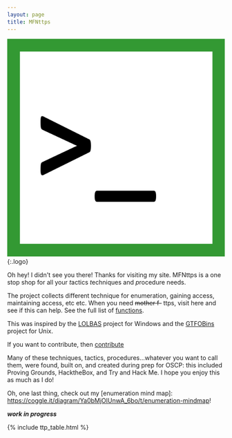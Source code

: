 ```yaml
---
layout: page
title: MFNttps
---
```


![logo](/assets/logo.png){:.logo}

Oh hey!  I didn't see you there!  Thanks for visiting my site.  MFNttps is a one stop shop for all your *t*actics *t*echniques and *p*rocedure needs.

The project collects different technique for enumeration, gaining access, maintaining access, etc etc.  When you need <strike>mother f-</strike> ttps, visit here and see if this can help. See the full list of [functions](/functions/).

This was inspired by the [LOLBAS] project for Windows and the [GTFOBins] project for Unix.

If you want to contribute, then [contribute]

Many of these techniques, tactics, procedures...whatever you want to call them, were found, built on, and created during prep for OSCP: this included Proving Grounds, HacktheBox, and Try and Hack Me.  I hope you enjoy this as much as I do!

Oh, one last thing, check out my [enumeration mind map]: https://coggle.it/diagram/Ya0bMjOIUnwA_6bo/t/enumeration-mindmap!


***work in progress***

[functions]: /functions/
[LOLBAS]: https://lolbas-project.github.io/
[GTFOBins]: https://gtfobins.github.io/
[collaborative]: https://github.com/MFNttps/MFNttps.github.io/graphs/contributors
[contribute]: /contribute/

{% include ttp_table.html %}
